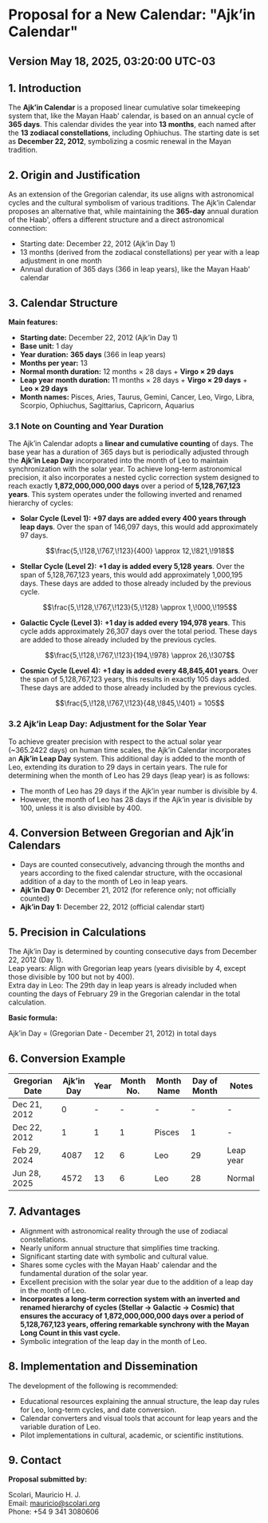 # Proposal for a New Calendar: "Ajk’in Calendar"
## Version May 18, 2025, 03:20:00 UTC-03

## 1. Introduction

The **Ajk’in Calendar** is a proposed linear cumulative solar timekeeping system that, like the Mayan Haab' calendar, is based on an annual cycle of **365 days**. This calendar divides the year into **13 months**, each named after the **13 zodiacal constellations**, including Ophiuchus. The starting date is set as **December 22, 2012**, symbolizing a cosmic renewal in the Mayan tradition.

## 2. Origin and Justification

As an extension of the Gregorian calendar, its use aligns with astronomical cycles and the cultural symbolism of various traditions. The Ajk’in Calendar proposes an alternative that, while maintaining the **365-day** annual duration of the Haab', offers a different structure and a direct astronomical connection:

* Starting date: December 22, 2012 (Ajk’in Day 1)
* 13 months (derived from the zodiacal constellations) per year with a leap adjustment in one month
* Annual duration of 365 days (366 in leap years), like the Mayan Haab' calendar

## 3. Calendar Structure

**Main features:**

* **Starting date:** December 22, 2012 (Ajk’in Day 1)
* **Base unit:** 1 day
* **Year duration:** **365 days** (366 in leap years)
* **Months per year:** 13
* **Normal month duration:** 12 months × 28 days + **Virgo × 29 days**
* **Leap year month duration:** 11 months × 28 days + **Virgo × 29 days** + **Leo × 29 days**
* **Month names:** Pisces, Aries, Taurus, Gemini, Cancer, Leo, Virgo, Libra, Scorpio, Ophiuchus, Sagittarius, Capricorn, Aquarius

### 3.1 Note on Counting and Year Duration

The Ajk’in Calendar adopts a **linear and cumulative counting** of days. The base year has a duration of 365 days but is periodically adjusted through the **Ajk’in Leap Day** incorporated into the month of Leo to maintain synchronization with the solar year. To achieve long-term astronomical precision, it also incorporates a nested cyclic correction system designed to reach exactly **1,872,000,000,000 days** over a period of **5,128,767,123 years**. This system operates under the following inverted and renamed hierarchy of cycles:

* **Solar Cycle (Level 1):** **+97 days are added every 400 years through leap days**. Over the span of 146,097 days, this would add approximately 97 days.

    $$\frac{5,\!128,\!767,\!123}{400} \approx 12,\!821,\!918$$

* **Stellar Cycle (Level 2):** **+1 day is added every 5,128 years**. Over the span of 5,128,767,123 years, this would add approximately 1,000,195 days. These days are added to those already included by the previous cycle.

    $$\frac{5,\!128,\!767,\!123}{5,\!128} \approx 1,\!000,\!195$$

* **Galactic Cycle (Level 3):** **+1 day is added every 194,978 years**. This cycle adds approximately 26,307 days over the total period. These days are added to those already included by the previous cycles.

    $$\frac{5,\!128,\!767,\!123}{194,\!978} \approx 26,\!307$$

* **Cosmic Cycle (Level 4):** **+1 day is added every 48,845,401 years**. Over the span of 5,128,767,123 years, this results in exactly 105 days added. These days are added to those already included by the previous cycles.

    $$\frac{5,\!128,\!767,\!123}{48,\!845,\!401} = 105$$

### 3.2 Ajk’in Leap Day: Adjustment for the Solar Year

To achieve greater precision with respect to the actual solar year (~365.2422 days) on human time scales, the Ajk’in Calendar incorporates an **Ajk’in Leap Day** system. This additional day is added to the month of Leo, extending its duration to 29 days in certain years. The rule for determining when the month of Leo has 29 days (leap year) is as follows:

* The month of Leo has 29 days if the Ajk’in year number is divisible by 4.
* However, the month of Leo has 28 days if the Ajk’in year is divisible by 100, unless it is also divisible by 400.

## 4. Conversion Between Gregorian and Ajk’in Calendars

* Days are counted consecutively, advancing through the months and years according to the fixed calendar structure, with the occasional addition of a day to the month of Leo in leap years.
* **Ajk’in Day 0:** December 21, 2012 (for reference only; not officially counted)
* **Ajk’in Day 1:** December 22, 2012 (official calendar start)

## 5. Precision in Calculations

The Ajk’in Day is determined by counting consecutive days from December 22, 2012 (Day 1).  
Leap years: Align with Gregorian leap years (years divisible by 4, except those divisible by 100 but not by 400).  
Extra day in Leo: The 29th day in leap years is already included when counting the days of February 29 in the Gregorian calendar in the total calculation.

**Basic formula:**

Ajk’in Day = (Gregorian Date - December 21, 2012) in total days

## 6. Conversion Example

| Gregorian Date | Ajk’in Day | Year | Month No. | Month Name | Day of Month | Notes        |
|----------------|------------|------|-----------|------------|--------------|--------------|
| Dec 21, 2012   | 0          | -    | -         | -          | -            | -            |
| Dec 22, 2012   | 1          | 1    | 1         | Pisces     | 1            | -            |
| Feb 29, 2024   | 4087       | 12   | 6         | Leo        | 29           | Leap year    |
| Jun 28, 2025   | 4572       | 13   | 6         | Leo        | 28           | Normal       |

## 7. Advantages

* Alignment with astronomical reality through the use of zodiacal constellations.
* Nearly uniform annual structure that simplifies time tracking.
* Significant starting date with symbolic and cultural value.
* Shares some cycles with the Mayan Haab' calendar and the fundamental duration of the solar year.
* Excellent precision with the solar year due to the addition of a leap day in the month of Leo.
* **Incorporates a long-term correction system with an inverted and renamed hierarchy of cycles (Stellar -> Galactic -> Cosmic) that ensures the accuracy of 1,872,000,000,000 days over a period of 5,128,767,123 years, offering remarkable synchrony with the Mayan Long Count in this vast cycle.**
* Symbolic integration of the leap day in the month of Leo.

## 8. Implementation and Dissemination

The development of the following is recommended:

* Educational resources explaining the annual structure, the leap day rules for Leo, long-term cycles, and date conversion.
* Calendar converters and visual tools that account for leap years and the variable duration of Leo.
* Pilot implementations in cultural, academic, or scientific institutions.

## 9. Contact

**Proposal submitted by:**

Scolari, Mauricio H. J.  
Email: [mauricio@scolari.org](mailto:mauricio@scolari.org)  
Phone: +54 9 341 3080606
